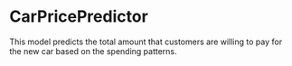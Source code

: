 # CarPricePredictor
This model predicts the total amount that customers are willing to pay for the new car based on the spending patterns.
